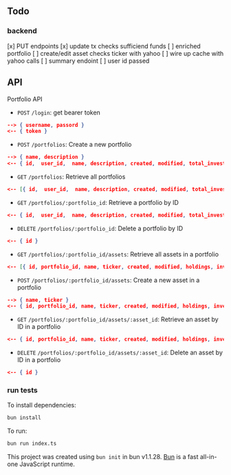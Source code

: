 ## Todo
### backend
 [x] PUT endpoints
 [x] update tx checks sufficiend funds
 [ ] enriched portfolio
 [ ] create/edit asset checks ticker with yahoo
 [ ] wire up cache with yahoo calls
 [ ] summary endoint
 [ ] user id passed

## API
Portfolio API
* `POST` `/login`: get bearer token
```json
--> { username, passord }
<-- { token }
```
* `POST` `/portfolios`: Create a new portfolio
```json
--> { name, description }
<-- { id,  user_id,  name, description, created, modified, total_invested, num_assets }
```
* `GET` `/portfolios`: Retrieve all portfolios
```json
<-- [{ id,  user_id,  name, description, created, modified, total_invested, num_assets }]
```
* `GET` `/portfolios/:portfolio_id`: Retrieve a portfolio by ID
```json
<-- { id,  user_id,  name, description, created, modified, total_invested, num_assets }
```
* `DELETE` `/portfolios/:portfolio_id`: Delete a portfolio by ID
```json
<-- { id }
```
* `GET` `/portfolios/:portfolio_id/assets`: Retrieve all assets in a portfolio
```json
<-- [{ id, portfolio_id, name, ticker, created, modified, holdings, invested, avg_price, portfolio_contribution }]
```
* `POST` `/portfolios/:portfolio_id/assets`: Create a new asset in a portfolio
```json
--> { name, ticker }
<-- { id, portfolio_id, name, ticker, created, modified, holdings, invested, avg_price, portfolio_contribution }
```
* `GET` `/portfolios/:portfolio_id/assets/:asset_id`: Retrieve an asset by ID in a portfolio
```json
<-- { id, portfolio_id, name, ticker, created, modified, holdings, invested, avg_price, portfolio_contribution }
```
* `DELETE` `/portfolios/:portfolio_id/assets/:asset_id`: Delete an asset by ID in a portfolio
```json
<-- { id }
```

### run tests

To install dependencies:

```bash
bun install
```

To run:

```bash
bun run index.ts
```

This project was created using `bun init` in bun v1.1.28. [Bun](https://bun.sh) is a fast all-in-one JavaScript runtime.
